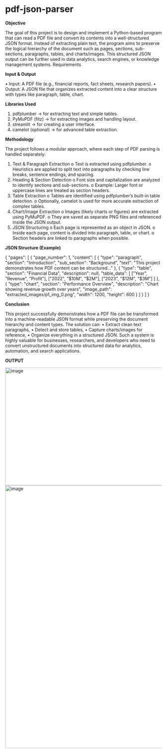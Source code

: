 # pdf-json-parser

**Objective**

The goal of this project is to design and implement a Python-based program that can read a PDF file and convert its contents into a well-structured JSON format.
Instead of extracting plain text, the program aims to preserve the logical hierarchy of the document such as pages, sections, sub-sections, paragraphs, tables, and charts/images.
This structured JSON output can be further used in data analytics, search engines, or knowledge management systems.
Requirements

**Input & Output**

•	Input: A PDF file (e.g., financial reports, fact sheets, research papers).
•	Output: A JSON file that organizes extracted content into a clear structure with types like paragraph, table, chart.

**Libraries Used**

1.	pdfplumber → for extracting text and simple tables.
2.	PyMuPDF (fitz) → for extracting images and handling layout.
3.	streamlit  → for creating a user interface.
4.	camelot (optional) → for advanced table extraction.
   
**Methodology**

The project follows a modular approach, where each step of PDF parsing is handled separately:
1.	Text & Paragraph Extraction
o	Text is extracted using pdfplumber.
o	Heuristics are applied to split text into paragraphs by checking line breaks, sentence endings, and spacing.
2.	Heading & Section Detection
o	Font size and capitalization are analyzed to identify sections and sub-sections.
o	Example: Larger font or uppercase lines are treated as section headers.
3.	Table Extraction
o	Tables are identified using pdfplumber’s built-in table detection.
o	Optionally, camelot is used for more accurate extraction of complex tables.
4.	Chart/Image Extraction
o	Images (likely charts or figures) are extracted using PyMuPDF.
o	They are saved as separate PNG files and referenced inside the JSON output.
5.	JSON Structuring
o	Each page is represented as an object in JSON.
o	Inside each page, content is divided into paragraph, table, or chart.
o	Section headers are linked to paragraphs when possible.

**JSON Structure (Example)**

{
  "pages": [
    {
      "page_number": 1,
      "content": [
        {
          "type": "paragraph",
          "section": "Introduction",
          "sub_section": "Background",
          "text": "This project demonstrates how PDF content can be structured..."
        },
        {
          "type": "table",
          "section": "Financial Data",
          "description": null,
          "table_data": [
            ["Year", "Revenue", "Profit"],
            ["2022", "$10M", "$2M"],
            ["2023", "$12M", "$3M"]
          ]
        },
        {
          "type": "chart",
          "section": "Performance Overview",
          "description": "Chart showing revenue growth over years",
          "image_path": "extracted_images/p1_img_0.png",
          "width": 1200,
          "height": 600
        }
      ]
    }
  ]
}


**Conclusion**

This project successfully demonstrates how a PDF file can be transformed into a machine-readable JSON format while preserving the document hierarchy and content types.
The solution can:
•	Extract clean text paragraphs,
•	Detect and store tables,
•	Capture charts/images for reference,
•	Organize everything in a structured JSON.
Such a system is highly valuable for businesses, researchers, and developers who need to convert unstructured documents into structured data for analytics, automation, and search applications.



**OUTPUT**

<img width="1090" height="378" alt="image" src="https://github.com/user-attachments/assets/97aea64d-6ab0-4bf6-87d7-70a6d8ed9852" />


<img width="1090" height="843" alt="image" src="https://github.com/user-attachments/assets/e79b36cb-2933-484d-a93f-39e417647eed" />





